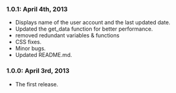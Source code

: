 ### 1.0.1: April 4th, 2013
* Displays name of the user account and the last updated date.
* Updated the get_data function for better performance.
* removed redundant variables & functions
* CSS fixes.
* Minor bugs.
* Updated README.md.

### 1.0.0: April 3rd, 2013
* The first release.
